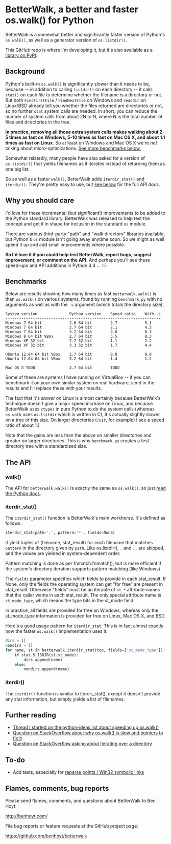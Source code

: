 BetterWalk, a better and faster os.walk() for Python
====================================================

BetterWalk is a somewhat better and significantly faster version of Python's
`os.walk()`, as well as a generator version of `os.listdir()`.

This GitHub repo is where I'm developing it, but it's also available as a
[library on PyPI](TODO).


Background
----------

Python's built-in `os.walk()` is significantly slower than it needs to be,
because -- in addition to calling `listdir()` on each directory -- it calls
`stat()` on each file to determine whether the filename is a directory or not.
But both `FindFirstFile` / `FindNextFile` on Windows and `readdir` on
Linux/BSD already tell you whether the files returned are directories or not,
so no further `stat` system calls are needed. In short, you can reduce the
number of system calls from about 2N to N, where N is the total number of
files and directories in the tree.

**In practice, removing all those extra system calls makes walking about 2-5
times as fast on Windows, 5-10 times as fast on Mac OS X, and about 1.1 times
as fast on Linux.** So at least on Windows and Mac OS X we're *not* talking
about micro-optimizations. [See more benchmarks below.](#benchmarks)

Somewhat relatedly, many people have also asked for a version of
`os.listdir()` that yields filenames as it iterates instead of returning them
as one big list.

So as well as a faster `walk()`, BetterWalk adds `iterdir_stat()` and
`iterdir()`. They're pretty easy to use, but [see below](#the-api) for the
full API docs.


Why you should care
-------------------

I'd love for these incremental (but significant!) improvements to be added to
the Python standard library. BetterWalk was released to help test the concept
and get it in shape for inclusion in the standard `os` module.

There are various third-party "path" and "walk directory" libraries available,
but Python's `os` module isn't going away anytime soon. So we might as well
speed it up and add small improvements where possible.

**So I'd love it if you could help test BetterWalk, report bugs, suggest
improvement, or comment on the API.** And perhaps you'll see these speed-ups
and API additions in Python 3.4 ... :-)


Benchmarks
----------

Below are results showing how many times as fast `betterwalk.walk()` is than
`os.walk()` on various systems, found by running `benchmark.py` with no
arguments as well as with the `-s` argument (which totals the directory size).

```
System version              Python version    Speed ratio    With -s
--------------------------------------------------------------------
Windows 7 64 bit            2.6 64 bit        2.7            5.1
Windows 7 64 bit            2.7 64 bit        2.1            4.3
Windows 7 64 bit            3.2 64 bit        2.8            6.3
Windows 8 64 bit VBox       2.7 64 bit        5.5            8.3
Windows XP 32 bit           2.7 32 bit        1.1            2.2
Windows XP 32 bit           3.3 32 bit        1.7            4.4

Ubuntu 12.04 64 bit VBox    2.7 64 bit        0.8            0.8
Ubuntu 12.04 64 bit VBox    3.2 64 bit        1.4            1.2

Mac OS X TODO               2.7 64 bit        TODO
```

Some of these are systems I have running on VirtualBox -- if you can benchmark
it on your own similar system on real hardware, send in the results and I'll
replace these with your results.

The fact that it's *slower* on Linux is almost certainly because BetterWalk's
technique doesn't give a major speed increase on Linux, and because BetterWalk
uses `ctypes` in pure Python to do the system calls (whereas `os.walk` uses
`os.listdir` which is written in C), it's actually slightly slower on a tree
of this size. On larger directories (`/usr`, for example) I see a speed ratio
of about 1.1.

Note that the gains are less than the above on smaller directories and greater
on larger directories. This is why `benchmark.py` creates a test directory
tree with a standardized size.


The API
-------

### walk()

The API for `betterwalk.walk()` is exactly the same as `os.walk()`, so just
[read the Python docs](http://docs.python.org/2/library/os.html#os.walk).

### iterdir_stat()

The `iterdir_stat()` function is BetterWalk's main workhorse. It's defined as
follows:

```python
iterdir_stat(path='.', pattern='*', fields=None)
```

It yield tuples of (filename, stat_result) for each filename that matches
`pattern` in the directory given by `path`. Like os.listdir(), `.` and `..`
are skipped, and the values are yielded in system-dependent order.

Pattern matching is done as per fnmatch.fnmatch(), but is more efficient if
the system's directory iteration supports pattern matching (like Windows).

The `fields` parameter specifies which fields to provide in each stat_result.
If None, only the fields the operating system can get "for free" are present
in stat_result. Otherwise "fields" must be an iterable of `st_*` attribute
names that the caller wants in each stat_result. The only special attribute
name is `st_mode_type`, which means the type bits in the st_mode field.

In practice, all fields are provided for free on Windows; whereas only the
st_mode_type information is provided for free on Linux, Mac OS X, and BSD.

Here's a good usage pattern for `iterdir_stat`. This is in fact almost exactly
how the faster `os.walk()` implementation uses it:

```python
dirs = []
nondirs = []
for name, st in betterwalk.iterdir_stat(top, fields=['st_mode_type']):
    if stat.S_ISDIR(st.st_mode):
        dirs.append(name)
    else:
        nondirs.append(name)
```

### iterdir()

The `iterdir()` function is similar to iterdir_stat(), except it doesn't
provide any stat information, but simply yields a list of filenames.


Further reading
---------------

* [Thread I started on the python-ideas list about speeding up os.walk()](http://mail.python.org/pipermail/python-ideas/2012-November/017770.html)
* [Question on StackOverflow about why os.walk() is slow and pointers to fix it](http://stackoverflow.com/questions/2485719/very-quickly-getting-total-size-of-folder)
* [Question on StackOverflow asking about iterating over a directory](http://stackoverflow.com/questions/4403598/list-files-in-a-folder-as-a-stream-to-begin-process-immediately)


To-do
-----

* Add tests, especially for [reparse points / Win32 symbolic links](http://mail.python.org/pipermail/python-ideas/2012-November/017794.html)


Flames, comments, bug reports
-----------------------------

Please send flames, comments, and questions about BetterWalk to Ben Hoyt:

http://benhoyt.com/

File bug reports or feature requests at the GitHub project page:

https://github.com/benhoyt/betterwalk
